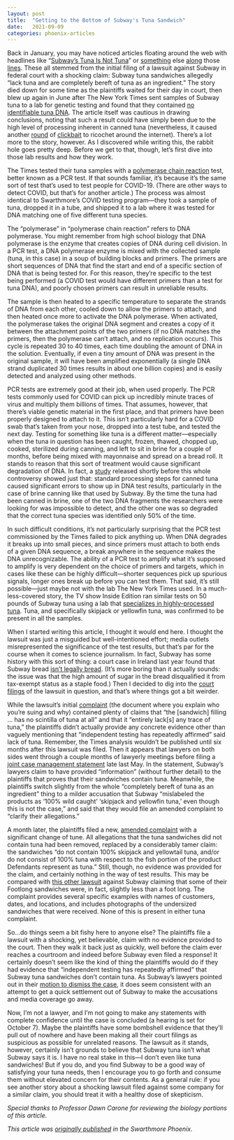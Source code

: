 ```yaml
---
layout: post
title:  "Getting to the Bottom of Subway's Tuna Sandwich"
date:   2021-09-09
categories: phoenix-articles
---
```


Back in January, you may have noticed articles floating around the web with headlines like “[Subway’s Tuna Is Not Tuna](https://www.washingtonpost.com/food/2021/01/27/subway-tuna-lawsuit/)” or [something](https://www.thecut.com/2021/01/lawsuit-claims-subway-tuna-is-made-from-anything-but-tuna.html) else [along](https://www.foxnews.com/lifestyle/subway-accused-selling-fake-tuna-footlong-fraud-lawsuit) those [lines](https://www.eatthis.com/news-subway-tuna-lawsuit/). These all stemmed from the initial filing of a lawsuit against Subway in federal court with a shocking claim: Subway tuna sandwiches allegedly “lack tuna and are completely bereft of tuna as an ingredient.” The story died down for some time as the plaintiffs waited for their day in court, then blew up again in June after The New York Times sent samples of Subway tuna to a lab for genetic testing and found that they contained [no identifiable tuna DNA](https://www.nytimes.com/2021/06/19/style/subway-tuna-sandwich-lawsuit.html). The article itself was cautious in drawing conclusions, noting that such a result could have simply been due to the high level of processing inherent in canned tuna (nevertheless, it caused another [round](https://nypost.com/2021/06/23/lab-tests-reportedly-find-no-identifiable-tuna-dna-in-subway-sandwich/) of [clickbait](https://www.foodandwine.com/news/subway-tuna-dna-test) to ricochet around the internet). There’s a lot more to the story, however. As I discovered while writing this, the rabbit hole goes pretty deep. Before we get to that, though, let’s first dive into those lab results and how they work.

The Times tested their tuna samples with a [polymerase chain reaction](https://www.khanacademy.org/science/ap-biology/gene-expression-and-regulation/biotechnology/a/polymerase-chain-reaction-pcr) test, better known as a PCR test. If that sounds familiar, it’s because it’s the same sort of test that’s used to test people for COVID-19. (There are other ways to detect COVID, but that’s for another article.) The process was almost identical to Swarthmore’s COVID testing program—they took a sample of tuna, dropped it in a tube, and shipped it to a lab where it was tested for DNA matching one of five different tuna species.

The “polymerase” in “polymerase chain reaction” refers to DNA polymerase. You might remember from high school biology that DNA polymerase is the enzyme that creates copies of DNA during cell division. In a PCR test, a DNA polymerase enzyme is mixed with the collected sample (tuna, in this case) in a soup of building blocks and primers. The primers are short sequences of DNA that find the start and end of a specific section of DNA that is being tested for. For this reason, they’re specific to the test being performed (a COVID test would have different primers than a test for tuna DNA), and poorly chosen primers can result in unreliable results. 

The sample is then heated to a specific temperature to separate the strands of DNA from each other, cooled down to allow the primers to attach, and then heated once more to activate the DNA polymerase. When activated, the polymerase takes the original DNA segment and creates a copy of it between the attachment points of the two primers (if no DNA matches the primers, then the polymerase can’t attach, and no replication occurs). This cycle is repeated 30 to 40 times, each time doubling the amount of DNA in the solution. Eventually, if even a tiny amount of DNA was present in the original sample, it will have been amplified exponentially (a single DNA strand duplicated 30 times results in about one billion copies) and is easily detected and analyzed using other methods. 

PCR tests are extremely good at their job, when used properly. The PCR tests commonly used for COVID can pick up incredibly minute traces of virus and multiply them billions of times. That assumes, however, that there’s viable genetic material in the first place, and that primers have been properly designed to attach to it. This isn’t particularly hard for a COVID swab that’s taken from your nose, dropped into a test tube, and tested the next day. Testing for something like tuna is a different matter—especially when the tuna in question has been caught, frozen, thawed, chopped up, cooked, sterilized during canning, and left to sit in brine for a couple of months, before being mixed with mayonnaise and spread on a bread roll. It stands to reason that this sort of treatment would cause significant degradation of DNA. In fact, a [study](https://pubmed.ncbi.nlm.nih.gov/32992465/) released shortly before this whole controversy showed just that: standard processing steps for canned tuna caused significant errors to show up in DNA test results, particularly in the case of brine canning like that used by Subway. By the time the tuna had been canned in brine, one of the two DNA fragments the researchers were looking for was impossible to detect, and the other one was so degraded that the correct tuna species was identified only 50% of the time.

In such difficult conditions, it’s not particularly surprising that the PCR test commissioned by the Times failed to pick anything up. When DNA degrades it breaks up into small pieces, and since primers must attach to both ends of a given DNA sequence, a break anywhere in the sequence makes the DNA unrecognizable. The ability of a PCR test to amplify what it’s supposed to amplify is very dependent on the choice of primers and targets, which in cases like these can be highly difficult—shorter sequences pick up spurious signals, longer ones break up before you can test them. That said, it’s still possible—just maybe not with the lab The New York Times used. In a much-less-covered story, the TV show Inside Edition ran similar tests on 50 pounds of Subway tuna using a lab that [specializes in highly-processed tuna](https://www.seafoodsource.com/news/foodservice-retail/subway-defends-tuna-as-top-tuna-testing-lab-questions-dna-report). Tuna, and specifically skipjack or yellowfin tuna, was confirmed to be present in all the samples.

When I started writing this article, I thought it would end here. I thought the lawsuit was just a misguided but well-intentioned effort; media outlets misrepresented the significance of the test results, but that’s par for the course when it comes to science journalism. In fact, Subway has some history with this sort of thing: a court case in Ireland last year found that Subway bread [isn’t legally bread](https://www.theguardian.com/world/2020/oct/01/irish-court-rules-subway-bread-is-not-bread). (It’s more boring than it actually sounds: the issue was that the high amount of sugar in the bread disqualified it from tax-exempt status as a staple food.) Then I decided to dig into the [court filings](https://www.courtlistener.com/docket/33290521/amin-v-subway-restaurants-inc/) of the lawsuit in question, and that’s where things got a bit weirder.

While the lawsuit’s initial [complaint](https://www.classaction.org/media/dhanowa-et-al-v-subway-restaurants-inc-et-al.pdf) (the document where you explain who you’re suing and why) contained plenty of claims that “the [sandwich] filling … has no scintilla of tuna at all” and that it “entirely lack[s] any trace of tuna,” the plaintiffs didn’t actually provide any concrete evidence other than vaguely mentioning that “independent testing has repeatedly affirmed” said lack of tuna. Remember, the Times analysis wouldn’t be published until six months after this lawsuit was filed. Then it appears that lawyers on both sides went through a couple months of lawyerly meetings before filing a [joint case management statement](https://storage.courtlistener.com/recap/gov.uscourts.cand.372258/gov.uscourts.cand.372258.30.0.pdf) late last May. In the statement, Subway’s lawyers claim to have provided “information” (without further detail) to the plaintiffs that proves that their sandwiches contain tuna. Meanwhile, the plaintiffs switch slightly from the whole “completely bereft of tuna as an ingredient” thing to a milder accusation that Subway “mislabeled the products as ‘100% wild caught’ ‘skipjack and yellowfin tuna,’ even though this is not the case,” and said that they would file an amended complaint to “clarify their allegations.”

A month later, the plaintiffs filed a new, [amended complaint](https://storage.courtlistener.com/recap/gov.uscourts.cand.372258/gov.uscourts.cand.372258.33.0.pdf) with a significant change of tune. All allegations that the tuna sandwiches did not contain tuna had been removed, replaced by a considerably tamer claim: the sandwiches “do not contain 100% skipjack and yellowtail tuna, and/or do not consist of 100% tuna with respect to the fish portion of the product Defendants represent as tuna.” Still, though, no evidence was provided for the claim, and certainly nothing in the way of test results. This may be compared with [this other lawsuit](https://storage.courtlistener.com/recap/gov.uscourts.wied.63510.18.0.pdf) against Subway claiming that some of their Footlong sandwiches were, in fact, slightly less than a foot long. The complaint provides several specific examples with names of customers, dates, and locations, and includes photographs of the undersized sandwiches that were received. None of this is present in either tuna complaint.

So…do things seem a bit fishy here to anyone else? The plaintiffs file a lawsuit with a shocking, yet believable, claim with no evidence provided to the court. Then they walk it back just as quickly, well before the claim ever reaches a courtroom and indeed before Subway even filed a response! It certainly doesn’t seem like the kind of thing the plaintiffs would do if they had evidence that “independent testing has repeatedly affirmed” that Subway tuna sandwiches don’t contain tuna. As Subway’s lawyers pointed out in their [motion to dismiss the case](https://storage.courtlistener.com/recap/gov.uscourts.cand.372258/gov.uscourts.cand.372258.39.0.pdf), it does seem consistent with an attempt to get a quick settlement out of Subway to make the accusations and media coverage go away.

Now, I’m not a lawyer, and I’m not going to make any statements with complete confidence until the case is concluded (a hearing is set for October 7). Maybe the plaintiffs have some bombshell evidence that they’ll pull out of nowhere and have been making all their court filings as suspicious as possible for unrelated reasons. The lawsuit as it stands, however, certainly isn’t grounds to believe that Subway tuna isn’t what Subway says it is. I have no real stake in this—I don’t even like tuna sandwiches! But if you do, and you find Subway to be a good way of satisfying your tuna needs, then I encourage you to go forth and consume them without elevated concern for their contents. As a general rule: if you see another story about a shocking lawsuit filed against some company for a similar claim, you should treat it with a healthy dose of skepticism.

*Special thanks to Professor Dawn Carone for reviewing the biology portions of this article.*

*This article was [originally published](https://swarthmorephoenix.com/2021/09/09/getting-to-the-bottom-of-subways-tuna-sandwich/) in the Swarthmore Phoenix.*


